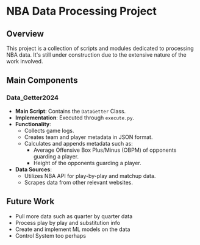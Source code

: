 # NBA Data Processing Project

## Overview
This project is a collection of scripts and modules dedicated to processing NBA data. It's still under construction due to the extensive nature of the work involved.

## Main Components

### Data_Getter2024
- **Main Script**: Contains the `DataGetter` Class.
- **Implementation**: Executed through `execute.py`.
- **Functionality**:
  - Collects game logs.
  - Creates team and player metadata in JSON format.
  - Calculates and appends metadata such as:
    - Average Offensive Box Plus/Minus (OBPM) of opponents guarding a player.
    - Height of the opponents guarding a player.
- **Data Sources**: 
  - Utilizes NBA API for play-by-play and matchup data.
  - Scrapes data from other relevant websites.

## Future Work
- Pull more data such as quarter by quarter data
- Process play by play and substitution info
- Create and implement ML models on the data
- Control System too perhaps
